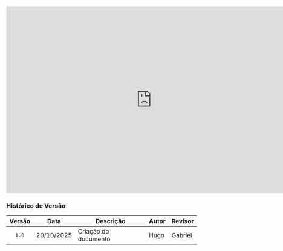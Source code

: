 <iframe width="768" height="496" src="https://miro.com/app/live-embed/uXjVJJuUkZ0=/?focusWidget=3458764644976172989&embedMode=view_only_without_ui&embedId=872430688640" frameborder="0" scrolling="no" allow="fullscreen; clipboard-read; clipboard-write" allowfullscreen></iframe>

### Histórico de Versão

| Versão | Data       | Descrição            | Autor | Revisor |
| :----: | ---------- | -------------------- | ----- | ------- |
| `1.0`  | 20/10/2025 | Criação do documento | Hugo  | Gabriel |
